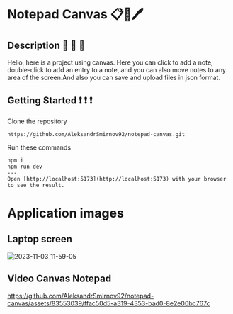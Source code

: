 # Notepad Canvas 	&#128203;&#128204;&#128394;&#65039;
## Description 	&#128172; 	&#128172; 	&#128172;
Hello, here is a project using canvas. Here you can click to add a note, double-click to add an entry to a note, and you can also move notes to any area of ​​the screen.And also you can save and upload files in json format.
## Getting Started 	&#10071;	&#10071;	&#10071;
Clone the repository
```
https://github.com/AleksandrSmirnov92/notepad-canvas.git
```
Run these commands
```
npm i
npm run dev
---
Open [http://localhost:5173](http://localhost:5173) with your browser to see the result.
```
# Application images
## Laptop screen
![2023-11-03_11-59-05](https://github.com/AleksandrSmirnov92/notepad-canvas/assets/83553039/6afbed1d-2d24-4fe8-bae1-f149cac437ac)
## Video Canvas Notepad 
https://github.com/AleksandrSmirnov92/notepad-canvas/assets/83553039/ffac50d5-a319-4353-bad0-8e2e00bc767c
